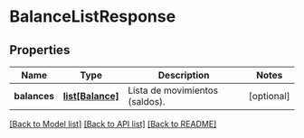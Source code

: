 # BalanceListResponse

## Properties
Name | Type | Description | Notes
------------ | ------------- | ------------- | -------------
**balances** | [**list[Balance]**](Balance.md) | Lista de movimientos (saldos). | [optional] 

[[Back to Model list]](../README.md#documentation-for-models) [[Back to API list]](../README.md#documentation-for-api-endpoints) [[Back to README]](../README.md)


